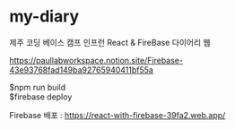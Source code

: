# my-diary
제주 코딩 베이스 캠프 인프런 React &amp; FireBase 다이어리 웹

https://paullabworkspace.notion.site/Firebase-43e93768fad149ba92765940411bf55a

$npm run build<br>
$firebase deploy

Firebase 배포 : https://react-with-firebase-39fa2.web.app/
